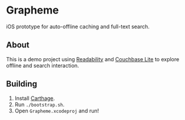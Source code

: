 # Grapheme
iOS prototype for auto-offline caching and full-text search.

## About
This is a demo project using
[Readability](https://github.com/mozilla/readability) and [Couchbase
Lite](http://developer.couchbase.com/documentation/mobile/current/develop/guides/couchbase-lite/index.html)
to explore offline and search interaction.

## Building
1. Install [Carthage](https://github.com/Carthage/Carthage).
2. Run `./bootstrap.sh`.
3. Open `Grapheme.xcodeproj` and run!

